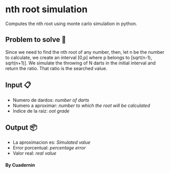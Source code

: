 # nth root simulation
Computes the nth root using monte carlo simulation in python.
## Problem to solve 📄
Since we need to find the nth root of any number, then, let n be the number to calculate, we create an interval [0,p] where p belongs to [sqrt(n-1), sqrt(n+1)]. 
We simulate the throwing of N darts in the initial interval and return the ratio. That ratio is the searched value.
## Input 📋
* Numero de dardos: _number of darts_
* Numero a aproximar: _number to which the root will be calculated_
* Indice de la raiz: _oot grade_
## Output 📦
* La aproximacion es: _Simulated value_
* Error porcentual: _percentage error_
* Valor real: _real value_

####  By Cuadernin
